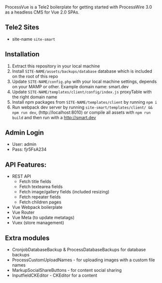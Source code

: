 ProcessVue is a Tele2 boilerplate for getting started with ProcessWire 3.0 as a headless CMS for Vue 2.0 SPAs.

## Tele2 Sites
- site-name `site-smart`

## Installation

1. Extract this repository in your local machine
2. Install `SITE-NAME/assets/backups/database` database which is included on the root of this repo
3. Update `SITE-NAME/config.php` with your local machine settings, depends on your MAMP or other. Example domain name: smart.dev
4. Update `SITE-NAME/templates/client/config/index.js` proxyTable with the right domain name
4. Install npm packages from `SITE-NAME/templates/client` by running `npm i` 
5. Run webpack dev server by running `site-smart/templates/client/ && npm run dev`, (http://localhost:8010) or compile all assets with `npm run build` and then run with a http://smart.dev

## Admin Login

- User: admin
- Pass: fjr5FsA234

## API Features:

- REST API
  - Fetch title fields
  - Fetch textearea fields 
  - Fetch image/gallery fields (included resizing)
  - Fetch repeater fields
  - Fetch children pages
- Vue Webpack boilerplate
- Vue Router
- Vue Meta (to update metatags)
- Vuex (store management)

## Extra modules

- CronjobDatabaseBackup & ProcessDatabaseBackups for database backups
- ProcessCustomUploadNames - for uploading images with a custom file names
- MarkupSocialShareButtons - for content social sharing
- InputfieldCKEditor - CKEditor for a content